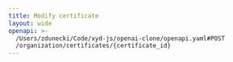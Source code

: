 ```yaml
---
title: Modify certificate
layout: wide
openapi: >-
  /Users/zdunecki/Code/xyd-js/openai-clone/openapi.yaml#POST
  /organization/certificates/{certificate_id}
---
```


